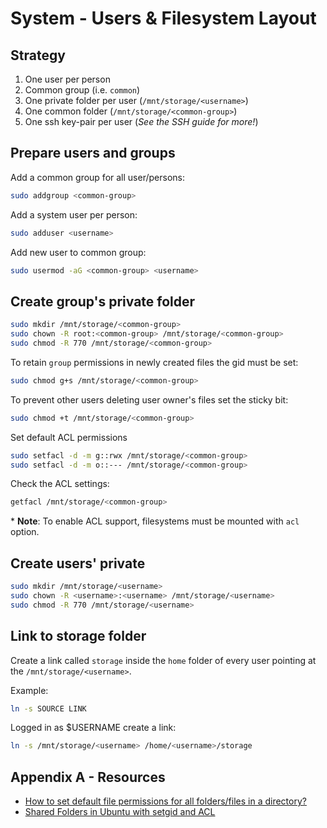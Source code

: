 # System - Users & Filesystem Layout

## Strategy

1. One user per person
2. Common group (i.e. `common`)
3. One private folder per user (`/mnt/storage/<username>`)
4. One common folder (`/mnt/storage/<common-group>`)
5. One ssh key-pair per user (_See the SSH guide for more!_)

## Prepare users and groups

Add a common group for all user/persons:
```bash
sudo addgroup <common-group>
```

Add a system user per person:
```bash
sudo adduser <username>
```

Add new user to common group:
```bash
sudo usermod -aG <common-group> <username>
```

## Create group's private folder

```bash
sudo mkdir /mnt/storage/<common-group>
sudo chown -R root:<common-group> /mnt/storage/<common-group>
sudo chmod -R 770 /mnt/storage/<common-group>
```

To retain `group` permissions in newly created files the gid must be set:
```bash
sudo chmod g+s /mnt/storage/<common-group>
```

To prevent other users deleting user owner's files set the sticky bit:
```bash
sudo chmod +t /mnt/storage/<common-group>
```

Set default ACL permissions
```bash
sudo setfacl -d -m g::rwx /mnt/storage/<common-group>
sudo setfacl -d -m o::--- /mnt/storage/<common-group>
```

Check the ACL settings:
```bash
getfacl /mnt/storage/<common-group>
```
\* **Note**: To enable ACL support, filesystems must be mounted with `acl` option.

## Create users' private

```bash
sudo mkdir /mnt/storage/<username>
sudo chown -R <username>:<username> /mnt/storage/<username>
sudo chmod -R 770 /mnt/storage/<username>
```

## Link to storage folder

Create a link called `storage` inside the `home` folder of every user pointing at the `/mnt/storage/<username>`.

Example:
```bash
ln -s SOURCE LINK
```
Logged in as $USERNAME create a link:
```bash
ln -s /mnt/storage/<username> /home/<username>/storage
```

## Appendix A - Resources

- [How to set default file permissions for all folders/files in a directory?](https://unix.stackexchange.com/questions/1314/how-to-set-default-file-permissions-for-all-folders-files-in-a-directory)
- [Shared Folders in Ubuntu with setgid and ACL](http://brunogirin.blogspot.com/2010/03/shared-folders-in-ubuntu-with-setgid.html)
